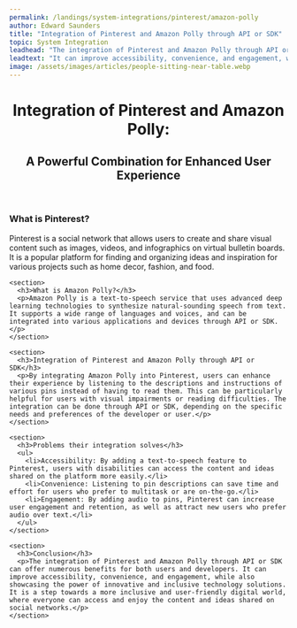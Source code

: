 ```yaml
---
permalink: /landings/system-integrations/pinterest/amazon-polly
author: Edward Saunders
title: "Integration of Pinterest and Amazon Polly through API or SDK"
topic: System Integration
leadhead: "The integration of Pinterest and Amazon Polly through API or SDK can offer numerous benefits for both users and developers"
leadtext: "It can improve accessibility, convenience, and engagement, while also showcasing the power of innovative and inclusive technology solutions. It is a step towards a more inclusive and user-friendly digital world, where everyone can access and enjoy the content and ideas shared on social networks."
image: /assets/images/articles/people-sitting-near-table.webp
---
```

<div class="arttext">  <header>
    <h1>Integration of Pinterest and Amazon Polly:</h1>
    <h2>A Powerful Combination for Enhanced User Experience</h2>
  </header>

  <main>
    <section>
      <h3>What is Pinterest?</h3>
      <p>Pinterest is a social network that allows users to create and share visual content such as images, videos, and infographics on virtual bulletin boards. It is a popular platform for finding and organizing ideas and inspiration for various projects such as home decor, fashion, and food.</p>
    </section>

    <section>
      <h3>What is Amazon Polly?</h3>
      <p>Amazon Polly is a text-to-speech service that uses advanced deep learning technologies to synthesize natural-sounding speech from text. It supports a wide range of languages and voices, and can be integrated into various applications and devices through API or SDK.</p>
    </section>

    <section>
      <h3>Integration of Pinterest and Amazon Polly through API or SDK</h3>
      <p>By integrating Amazon Polly into Pinterest, users can enhance their experience by listening to the descriptions and instructions of various pins instead of having to read them. This can be particularly helpful for users with visual impairments or reading difficulties. The integration can be done through API or SDK, depending on the specific needs and preferences of the developer or user.</p>
    </section>

    <section>
      <h3>Problems their integration solves</h3>
      <ul>
        <li>Accessibility: By adding a text-to-speech feature to Pinterest, users with disabilities can access the content and ideas shared on the platform more easily.</li>
        <li>Convenience: Listening to pin descriptions can save time and effort for users who prefer to multitask or are on-the-go.</li>
        <li>Engagement: By adding audio to pins, Pinterest can increase user engagement and retention, as well as attract new users who prefer audio over text.</li>
      </ul>
    </section>

    <section>
      <h3>Conclusion</h3>
      <p>The integration of Pinterest and Amazon Polly through API or SDK can offer numerous benefits for both users and developers. It can improve accessibility, convenience, and engagement, while also showcasing the power of innovative and inclusive technology solutions. It is a step towards a more inclusive and user-friendly digital world, where everyone can access and enjoy the content and ideas shared on social networks.</p>
    </section>
  </main>
</div>
